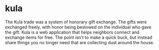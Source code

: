 # kula
The Kula trade was a system of honorary gift exchange. The gifts were exchanged freely, with honor being bestowed on the individual who gave the gift. Kula is a web application that helps neighbors connect and exchange items for free. The point isn't to make a quick buck, but instead share things you no longer need that are collecting dust around the house.
